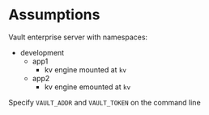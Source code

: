 # Assumptions

Vault enterprise server with namespaces:
* development
    * app1
        * kv engine mounted at `kv`
    * app2
        * kv engine emounted at `kv`

Specify `VAULT_ADDR` and `VAULT_TOKEN` on the command line

